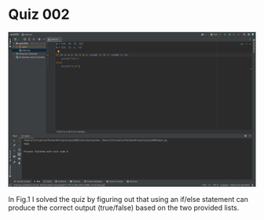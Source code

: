# Quiz 002

![Solution to quiz 2](quiz002.png)

In Fig.1
I solved the quiz by figuring out that using an if/else statement can produce the correct output (true/false) based on the two provided lists.
